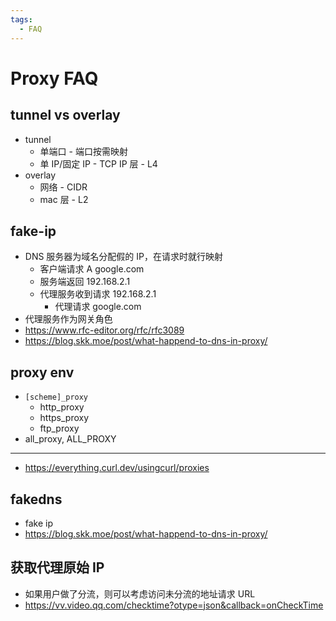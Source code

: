 ```yaml
---
tags:
  - FAQ
---
```


# Proxy FAQ

## tunnel vs overlay

- tunnel
  - 单端口 - 端口按需映射
  - 单 IP/固定 IP - TCP IP 层 - L4
- overlay
  - 网络 - CIDR
  - mac 层 - L2

## fake-ip

- DNS 服务器为域名分配假的 IP，在请求时就行映射
  - 客户端请求 A google.com
  - 服务端返回 192.168.2.1
  - 代理服务收到请求 192.168.2.1
    - 代理请求 google.com
- 代理服务作为网关角色
- https://www.rfc-editor.org/rfc/rfc3089
- https://blog.skk.moe/post/what-happend-to-dns-in-proxy/

## proxy env

- `[scheme]_proxy`
  - http_proxy
  - https_proxy
  - ftp_proxy
- all_proxy, ALL_PROXY

---

- https://everything.curl.dev/usingcurl/proxies

## fakedns

- fake ip
- https://blog.skk.moe/post/what-happend-to-dns-in-proxy/

## 获取代理原始 IP

- 如果用户做了分流，则可以考虑访问未分流的地址请求 URL
- https://vv.video.qq.com/checktime?otype=json&callback=onCheckTime
